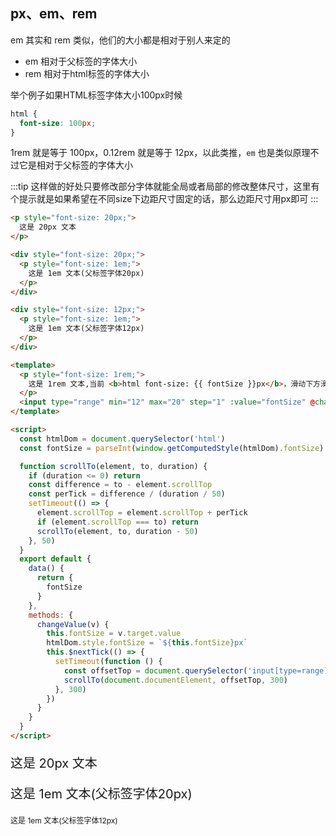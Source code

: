 ## px、em、rem
em 其实和 rem 类似，他们的大小都是相对于别人来定的

- em 相对于父标签的字体大小
- rem 相对于html标签的字体大小

举个例子如果HTML标签字体大小100px时候

```css
html {
  font-size: 100px;
}
```
1rem 就是等于 100px，0.12rem 就是等于 12px，以此类推，`em` 也是类似原理不过它是相对于父标签的字体大小

:::tip
这样做的好处只要修改部分字体就能全局或者局部的修改整体尺寸，这里有个提示就是如果希望在不同size下边距尺寸固定的话，那么边距尺寸用px即可
:::


```html
<p style="font-size: 20px;">
  这是 20px 文本
</p>

<div style="font-size: 20px;">
  <p style="font-size: 1em;">
    这是 1em 文本(父标签字体20px)
  </p>
</div>

<div style="font-size: 12px;">
  <p style="font-size: 1em;">
    这是 1em 文本(父标签字体12px)
  </p>
</div>

<template>
  <p style="font-size: 1rem;">
    这是 1rem 文本,当前 <b>html font-size: {{ fontSize }}px</b>，滑动下方滑块可修改html字体大小
  </p>
  <input type="range" min="12" max="20" step="1" :value="fontSize" @change="changeValue">
</template>

<script>
  const htmlDom = document.querySelector('html')
  const fontSize = parseInt(window.getComputedStyle(htmlDom).fontSize)

  function scrollTo(element, to, duration) {
    if (duration <= 0) return
    const difference = to - element.scrollTop
    const perTick = difference / (duration / 50)
    setTimeout(() => {
      element.scrollTop = element.scrollTop + perTick
      if (element.scrollTop === to) return
      scrollTo(element, to, duration - 50)
    }, 50)
  }
  export default {
    data() {
      return {
        fontSize
      }
    },
    methods: {
      changeValue(v) {
        this.fontSize = v.target.value
        htmlDom.style.fontSize = `${this.fontSize}px`
        this.$nextTick(() => {
          setTimeout(function () {
            const offsetTop = document.querySelector('input[type=range]').offsetTop
            scrollTo(document.documentElement, offsetTop, 300)
          }, 300)
        })
      }
    }
  }
</script>
```

<p style="font-size: 20px;">
  这是 20px 文本
</p>

<div style="font-size: 20px;">
  <p style="font-size: 1em;">
    这是 1em 文本(父标签字体20px)
  </p>
</div>

<div style="font-size: 12px;">
  <p style="font-size: 1em;">
    这是 1em 文本(父标签字体12px)
  </p>
</div>

<template>
  <p style="font-size: 1rem;">
    这是 1rem 文本,当前 <b>html font-size: {{ fontSize }}px</b>，滑动下方滑块可修改html字体大小
  </p>
  <input type="range" min="12" max="20" step="1" :value="fontSize" @change="changeValue">
</template>

<script>
  const htmlDom = document.querySelector('html')
  const fontSize = parseInt(window.getComputedStyle(htmlDom).fontSize)

  function scrollTo(element, to, duration) {
    if (duration <= 0) return
    const difference = to - element.scrollTop
    const perTick = difference / (duration / 50)
    setTimeout(() => {
      element.scrollTop = element.scrollTop + perTick
      if (element.scrollTop === to) return
      scrollTo(element, to, duration - 50)
    }, 50)
  }
  export default {
    mixins: [{
      data() {
        return {
          fontSize
        }
      },
    }],
    created() {
      this.$router.afterEach(() => {
        this.fontSize = fontSize
        htmlDom.style.fontSize = ''
      })
    },
    methods: {
      changeValue(v) {
        this.fontSize = v.target.value
        htmlDom.style.fontSize = `${this.fontSize}px`
        this.$nextTick(() => {
          setTimeout(function () {
            const offsetTop = document.querySelector('input[type=range]').offsetTop
            scrollTo(document.documentElement, offsetTop, 300)
          }, 300)
        })
      }
    }
  }
</script>